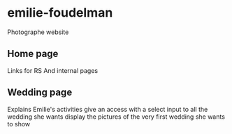# emilie-foudelman
Photographe website
## Home page
Links for RS And internal pages
## Wedding page
Explains Emilie's activities
give an access with a select input to all the wedding she wants
display the pictures of the very first wedding she wants to show
